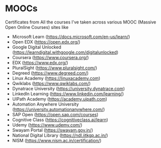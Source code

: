 # MOOCs
Certificates from All the courses I've taken across various MOOC (Massive Open Online Courses) sites like 
- Microsoft Learn (https://docs.microsoft.com/en-us/learn/)
- Open EDX (https://open.edx.org/)
- Google Digital Unlocked (https://learndigital.withgoogle.com/digitalunlocked)
- Coursera (https://www.coursera.org/)
- EDX (https://www.edx.org/)
- PluralSight (https://www.pluralsight.com/)
- Degreed (https://www.degreed.com/)
- Linux Academy (https://linuxacademy.com)
- Qwiklabs (https://www.qwiklabs.com/)
- Dynatrace University (https://university.dynatrace.com)
- LinkedIn Learning (https://www.linkedin.com/learning/)
- UIPath Academy (https://academy.uipath.com)
- Automation Anywhere University (https://university.automationanywhere.com/)
- SAP Open (https://open.sap.com/courses)
- Cognitive Class (https://cognitiveclass.ai/learn)
- Udemy (https://www.udemy.com/) 
- Swayam Portal (https://swayam.gov.in/)
- National Digital Library (https://ndl.iitkgp.ac.in/)
- NISM (https://www.nism.ac.in/certification/)
